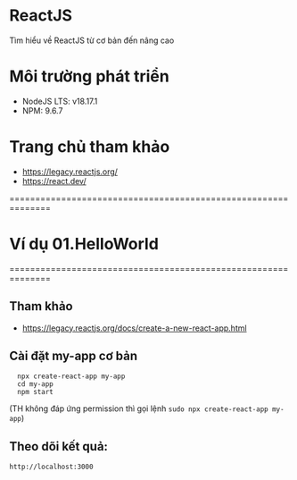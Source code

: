 # ReactJS
Tìm hiểu về ReactJS từ cơ bản đến nâng cao

# Môi trường phát triển
- NodeJS LTS: v18.17.1
- NPM: 9.6.7

# Trang chủ tham khảo
- https://legacy.reactjs.org/
- https://react.dev/

==============================================================
# Ví dụ 01.HelloWorld
==============================================================
## Tham khảo
- https://legacy.reactjs.org/docs/create-a-new-react-app.html

## Cài đặt my-app cơ bản
```shell
  npx create-react-app my-app
  cd my-app
  npm start
```
(TH không đáp ứng permission thì gọi lệnh `sudo npx create-react-app my-app`)

## Theo dõi kết quả:
    http://localhost:3000



